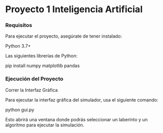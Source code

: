 # Proyecto 1 Inteligencia Artificial

### Requisitos

Para ejecutar el proyecto, asegúrate de tener instalado:

Python 3.7+

Las siguientes librerías de Python:

pip install numpy matplotlib pandas

### Ejecución del Proyecto

Correr la Interfaz Gráfica

Para ejecutar la interfaz gráfica del simulador, usa el siguiente comando:

python gui.py

Esto abrirá una ventana donde podrás seleccionar un laberinto y un algoritmo para ejecutar la simulación.
